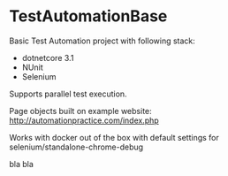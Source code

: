 # TestAutomationBase
Basic Test Automation project with following stack:
- dotnetcore 3.1
- NUnit
- Selenium

Supports parallel test execution. 

Page objects built on example website: http://automationpractice.com/index.php

Works with docker out of the box with default settings for selenium/standalone-chrome-debug

bla bla
